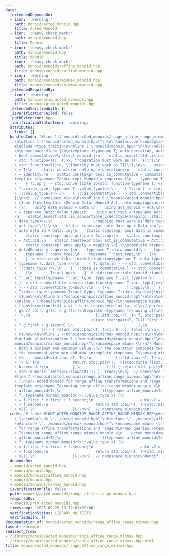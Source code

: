 ```yaml
---
data:
  _extendedDependsOn:
  - icon: ':warning:'
    path: monoid/acted_monoid.hpp
    title: Acted Monoid
  - icon: ':heavy_check_mark:'
    path: monoid/monoid.hpp
    title: Monoid
  - icon: ':heavy_check_mark:'
    path: monoid/monoid.hpp
    title: Monoid
  - icon: ':heavy_check_mark:'
    path: monoid/monoids/affine_monoid.hpp
    title: monoid/monoids/affine_monoid.hpp
  - icon: ':warning:'
    path: monoid/monoids/minmax_monoid.hpp
    title: monoid/monoids/minmax_monoid.hpp
  _extendedRequiredBy:
  - icon: ':warning:'
    path: monoid/prim_acted_monoids.hpp
    title: monoid/prim_acted_monoids.hpp
  _extendedVerifiedWith: []
  _isVerificationFailed: false
  _pathExtension: hpp
  _verificationStatusIcon: ':warning:'
  attributes:
    links: []
  bundledCode: "#line 1 \"monoid/acted_monoids/range_affine_range_minmax.hpp\"\n\n\
    \n\n#line 1 \"monoid/acted_monoid.hpp\"\n\n\n\n#include <concepts>\n#include <functional>\n\
    #include <type_traits>\n\n#line 1 \"monoid/monoid.hpp\"\n\n\n\n#line 7 \"monoid/monoid.hpp\"\
    \n\nnamespace m1une {\n\ntemplate <typename T, auto operation, auto identity,\
    \ bool commutative>\nstruct monoid {\n    static_assert(std::is_convertible_v<decltype(operation),\
    \ std::function<T(T, T)>>, \"operation must work as T(T, T)\");\n    static_assert(std::is_convertible_v<decltype(identity),\
    \ std::function<T()>>, \"identity must work as T()\");\n\n    using value_type\
    \ = T;\n    static constexpr auto op = operation;\n    static constexpr auto id\
    \ = identity;\n    static constexpr bool is_commutative = commutative;\n};\n\n\
    template <typename T>\nconcept Monoid = requires {\n    typename T::value_type;\n\
    \    { T::op } -> std::convertible_to<std::function<typename T::value_type(typename\
    \ T::value_type, typename T::value_type)>>;\n    { T::id } -> std::convertible_to<std::function<typename\
    \ T::value_type()>>;\n    { T::is_commutative } -> std::convertible_to<bool>;\n\
    };\n\n}  // namespace m1une\n\n\n#line 9 \"monoid/acted_monoid.hpp\"\n\nnamespace\
    \ m1une {\n\ntemplate <Monoid Data, Monoid Act, auto mapping>\nstruct acted_monoid\
    \ {\n    using data_monoid = Data;\n    using act_monoid = Act;\n\n    using data_type\
    \ = typename Data::value_type;\n    using act_type = typename Act::value_type;\n\
    \n    static_assert(std::is_convertible_v<decltype(mapping), std::function<data_type(act_type,\
    \ data_type)>>,\n                  \"mapping must work as data_type(data_type,\
    \ act_type)\");\n\n    static constexpr auto data_op = Data::op;\n    static constexpr\
    \ auto data_id = Data::id;\n    static constexpr bool data_is_commutative = Data::is_commutative;\n\
    \    static constexpr auto act_op = Act::op;\n    static constexpr auto act_id\
    \ = Act::id;\n    static constexpr bool act_is_commutative = Act::is_commutative;\n\
    \    static constexpr auto apply = mapping;\n};\n\ntemplate <typename T>\nconcept\
    \ ActedMonoid = requires {\n    typename T::data_monoid;\n    typename T::act_monoid;\n\
    \    typename T::data_type;\n    typename T::act_type;\n    {\n        T::data_op\n\
    \    } -> std::convertible_to<std::function<typename T::data_type(typename T::data_type,\
    \ typename T::data_type)>>;\n    { T::data_id } -> std::convertible_to<std::function<typename\
    \ T::data_type()>>;\n    { T::data_is_commutative } -> std::convertible_to<bool>;\n\
    \    {\n        T::act_op\n    } -> std::convertible_to<std::function<typename\
    \ T::act_type(typename T::act_type, typename T::act_type)>>;\n    { T::act_id\
    \ } -> std::convertible_to<std::function<typename T::act_type()>>;\n    { T::act_is_commutative\
    \ } -> std::convertible_to<bool>;\n    {\n        T::apply\n    } -> std::convertible_to<std::function<typename\
    \ T::data_type(typename T::act_type, typename T::data_type)>>;\n};\n\n}  // namespace\
    \ m1une\n\n\n#line 1 \"monoid/monoids/affine_monoid.hpp\"\n\n\n\n#include <utility>\n\
    \n#line 7 \"monoid/monoids/affine_monoid.hpp\"\n\nnamespace m1une {\n\n// Affine\
    \ transformation f(x) = ax + b is represented as (a, b)\n// perform f first, then\
    \ g\n// op(f, g)(x) = g(f(x))\ntemplate <typename T>\nusing affine_monoid = monoid<std::pair<T,\
    \ T>,\n                             [](std::pair<T, T> f, std::pair<T, T> g) {\n\
    \                                 return std::pair<T, T>(f.first * g.first, f.second\
    \ * g.first + g.second);\n                             },\n                  \
    \           []() { return std::pair<T, T>(1, 0); }, false>;\n\n}  // namespace\
    \ m1une\n\n\n#line 1 \"monoid/monoids/minmax_monoid.hpp\"\n\n\n\n#include <algorithm>\n\
    #include <limits>\n#line 7 \"monoid/monoids/minmax_monoid.hpp\"\n\n#line 9 \"\
    monoid/monoids/minmax_monoid.hpp\"\n\nnamespace m1une {\n\n// Monoid for storing\
    \ both a minimum and maximum value.\n// The operation combines two pairs by taking\
    \ the component-wise min and max.\ntemplate <typename T>\nusing minmax_monoid\
    \ =\n    monoid<std::pair<T, T>,\n           [](std::pair<T, T> a, std::pair<T,\
    \ T> b) {\n               return std::pair<T, T>(std::min(a.first, b.first), std::max(a.second,\
    \ b.second));\n           },\n           []() { return std::pair<T, T>(std::numeric_limits<T>::max(),\
    \ std::numeric_limits<T>::lowest()); }, true>;\n\n}  // namespace m1une\n\n\n\
    #line 7 \"monoid/acted_monoids/range_affine_range_minmax.hpp\"\n\nnamespace m1une\
    \ {\n\n// Acted monoid for range affine transformations and range min/max queries.\n\
    template <typename T>\nusing range_affine_range_minmax_monoid =\n    acted_monoid<minmax_monoid<T>,\
    \ affine_monoid<T>,\n                 [](typename affine_monoid<T>::value_type\
    \ f, typename minmax_monoid<T>::value_type x) {\n                     auto v1\
    \ = f.first * x.first + f.second;\n                     auto v2 = f.first * x.second\
    \ + f.second;\n                     return std::pair<T, T>(std::min(v1, v2), std::max(v1,\
    \ v2));\n                 }>;\n\n}  // namespace m1une\n\n\n"
  code: "#ifndef M1UNE_ACTED_MONOIDS_RANGE_AFFINE_RANGE_MINMAX_HPP\n#define M1UNE_ACTED_MONOIDS_RANGE_AFFINE_RANGE_MINMAX_HPP\
    \ 1\n\n#include \"../acted_monoid.hpp\"\n#include \"../monoids/affine_monoid.hpp\"\
    \n#include \"../monoids/minmax_monoid.hpp\"\n\nnamespace m1une {\n\n// Acted monoid\
    \ for range affine transformations and range min/max queries.\ntemplate <typename\
    \ T>\nusing range_affine_range_minmax_monoid =\n    acted_monoid<minmax_monoid<T>,\
    \ affine_monoid<T>,\n                 [](typename affine_monoid<T>::value_type\
    \ f, typename minmax_monoid<T>::value_type x) {\n                     auto v1\
    \ = f.first * x.first + f.second;\n                     auto v2 = f.first * x.second\
    \ + f.second;\n                     return std::pair<T, T>(std::min(v1, v2), std::max(v1,\
    \ v2));\n                 }>;\n\n}  // namespace m1une\n\n#endif  // M1UNE_ACTED_MONOIDS_RANGE_AFFINE_RANGE_MINMAX_HPP\n"
  dependsOn:
  - monoid/acted_monoid.hpp
  - monoid/monoid.hpp
  - monoid/monoids/affine_monoid.hpp
  - monoid/monoid.hpp
  - monoid/monoids/minmax_monoid.hpp
  isVerificationFile: false
  path: monoid/acted_monoids/range_affine_range_minmax.hpp
  requiredBy:
  - monoid/prim_acted_monoids.hpp
  timestamp: '2025-09-29 19:32:01+09:00'
  verificationStatus: LIBRARY_NO_TESTS
  verifiedWith: []
documentation_of: monoid/acted_monoids/range_affine_range_minmax.hpp
layout: document
redirect_from:
- /library/monoid/acted_monoids/range_affine_range_minmax.hpp
- /library/monoid/acted_monoids/range_affine_range_minmax.hpp.html
title: monoid/acted_monoids/range_affine_range_minmax.hpp
---
```

